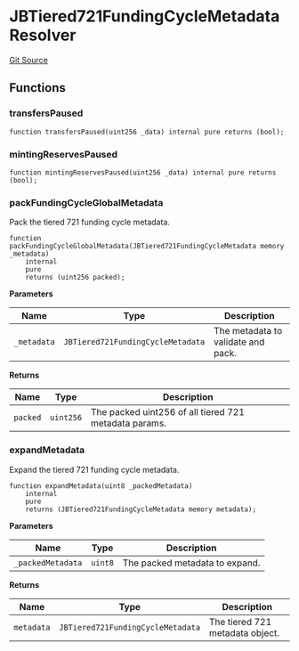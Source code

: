 # JBTiered721FundingCycleMetadataResolver
[Git Source](https://github.com/jbx-protocol/juice-721-delegate/blob/24c33179caef17b169ec5b6eb95923f5da66bf32/contracts/libraries/JBTiered721FundingCycleMetadataResolver.sol)


## Functions
### transfersPaused


```solidity
function transfersPaused(uint256 _data) internal pure returns (bool);
```

### mintingReservesPaused


```solidity
function mintingReservesPaused(uint256 _data) internal pure returns (bool);
```

### packFundingCycleGlobalMetadata


Pack the tiered 721 funding cycle metadata.


```solidity
function packFundingCycleGlobalMetadata(JBTiered721FundingCycleMetadata memory _metadata)
    internal
    pure
    returns (uint256 packed);
```
**Parameters**

|Name|Type|Description|
|----|----|-----------|
|`_metadata`|`JBTiered721FundingCycleMetadata`|The metadata to validate and pack.|

**Returns**

|Name|Type|Description|
|----|----|-----------|
|`packed`|`uint256`|The packed uint256 of all tiered 721 metadata params.|


### expandMetadata


Expand the tiered 721 funding cycle metadata.


```solidity
function expandMetadata(uint8 _packedMetadata)
    internal
    pure
    returns (JBTiered721FundingCycleMetadata memory metadata);
```
**Parameters**

|Name|Type|Description|
|----|----|-----------|
|`_packedMetadata`|`uint8`|The packed metadata to expand.|

**Returns**

|Name|Type|Description|
|----|----|-----------|
|`metadata`|`JBTiered721FundingCycleMetadata`|The tiered 721 metadata object.|


